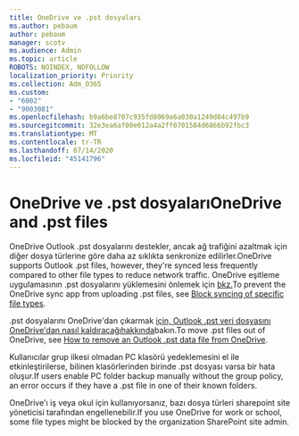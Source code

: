 ```yaml
---
title: OneDrive ve .pst dosyaları
ms.author: pebaum
author: pebaum
manager: scotv
ms.audience: Admin
ms.topic: article
ROBOTS: NOINDEX, NOFOLLOW
localization_priority: Priority
ms.collection: Adm_O365
ms.custom:
- "6002"
- "9003081"
ms.openlocfilehash: b9a6be8707c935fd8069a6a030a1249d04c497b9
ms.sourcegitcommit: 32e3ea6af00e012a4a2ff0701584d6866b92fbc3
ms.translationtype: MT
ms.contentlocale: tr-TR
ms.lasthandoff: 07/14/2020
ms.locfileid: "45141796"
---
```

# <a name="onedrive-and-pst-files"></a><span data-ttu-id="98d7c-102">OneDrive ve .pst dosyaları</span><span class="sxs-lookup"><span data-stu-id="98d7c-102">OneDrive and .pst files</span></span> 

<span data-ttu-id="98d7c-103">OneDrive Outlook .pst dosyalarını destekler, ancak ağ trafiğini azaltmak için diğer dosya türlerine göre daha az sıklıkta senkronize edilirler.</span><span class="sxs-lookup"><span data-stu-id="98d7c-103">OneDrive supports Outlook .pst files, however, they're synced less frequently compared to other file types to reduce network traffic.</span></span> <span data-ttu-id="98d7c-104">OneDrive eşitleme uygulamasının .pst dosyalarını yüklemesini önlemek için [bkz.](https://docs.microsoft.com/onedrive/block-file-types)</span><span class="sxs-lookup"><span data-stu-id="98d7c-104">To prevent the OneDrive sync app from uploading .pst files, see [Block syncing of specific file types](https://docs.microsoft.com/onedrive/block-file-types).</span></span> 

<span data-ttu-id="98d7c-105">.pst dosyalarını OneDrive'dan çıkarmak [için, Outlook .pst veri dosyasını OneDrive'dan nasıl kaldıracağıhakkında](https://support.microsoft.com/office/how-to-remove-an-outlook-pst-data-file-from-onedrive-b6b9e522-59bd-40f7-949f-168d0aa9b38e)bakın.</span><span class="sxs-lookup"><span data-stu-id="98d7c-105">To move .pst files out of OneDrive, see [How to remove an Outlook .pst data file from OneDrive](https://support.microsoft.com/office/how-to-remove-an-outlook-pst-data-file-from-onedrive-b6b9e522-59bd-40f7-949f-168d0aa9b38e).</span></span> 

<span data-ttu-id="98d7c-106">Kullanıcılar grup ilkesi olmadan PC klasörü yedeklemesini el ile etkinleştirilerse, bilinen klasörlerinden birinde .pst dosyası varsa bir hata oluşur.</span><span class="sxs-lookup"><span data-stu-id="98d7c-106">If users enable PC folder backup manually without the group policy, an error occurs if they have a .pst file in one of their known folders.</span></span>

<span data-ttu-id="98d7c-107">OneDrive'ı iş veya okul için kullanıyorsanız, bazı dosya türleri sharepoint site yöneticisi tarafından engellenebilir.</span><span class="sxs-lookup"><span data-stu-id="98d7c-107">If you use OneDrive for work or school, some file types might be blocked by the organization SharePoint site admin.</span></span>